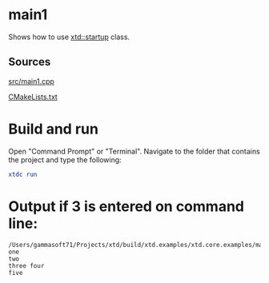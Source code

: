 # main1

Shows how to use [xtd::startup](https://codedocs.xyz/gammasoft71/xtd/startup_8h.html) class.

## Sources

[src/main1.cpp](src/main1.cpp)

[CMakeLists.txt](CMakeLists.txt)

# Build and run

Open "Command Prompt" or "Terminal". Navigate to the folder that contains the project and type the following:

```cmake
xtdc run
```

# Output if 3 is entered on command line:

```
/Users/gammasoft71/Projects/xtd/build/xtd.examples/xtd.core.examples/mains/main1/Debug/main1
one
two
three four
five
```
